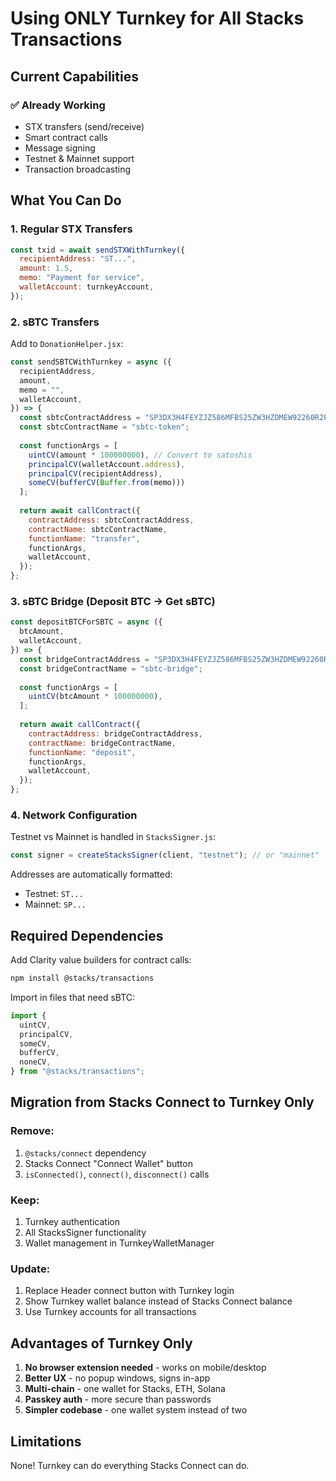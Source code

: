 # Using ONLY Turnkey for All Stacks Transactions

## Current Capabilities

### ✅ Already Working
- STX transfers (send/receive)
- Smart contract calls  
- Message signing
- Testnet & Mainnet support
- Transaction broadcasting

## What You Can Do

### 1. Regular STX Transfers
```javascript
const txid = await sendSTXWithTurnkey({
  recipientAddress: "ST...",
  amount: 1.5,
  memo: "Payment for service",
  walletAccount: turnkeyAccount,
});
```

### 2. sBTC Transfers

Add to `DonationHelper.jsx`:

```javascript
const sendSBTCWithTurnkey = async ({
  recipientAddress,
  amount,
  memo = "",
  walletAccount,
}) => {
  const sbtcContractAddress = "SP3DX3H4FEYZJZ586MFBS25ZW3HZDMEW92260R2PR";
  const sbtcContractName = "sbtc-token";
  
  const functionArgs = [
    uintCV(amount * 100000000), // Convert to satoshis
    principalCV(walletAccount.address),
    principalCV(recipientAddress),
    someCV(bufferCV(Buffer.from(memo)))
  ];
  
  return await callContract({
    contractAddress: sbtcContractAddress,
    contractName: sbtcContractName,
    functionName: "transfer",
    functionArgs,
    walletAccount,
  });
};
```

### 3. sBTC Bridge (Deposit BTC → Get sBTC)

```javascript
const depositBTCForSBTC = async ({
  btcAmount,
  walletAccount,
}) => {
  const bridgeContractAddress = "SP3DX3H4FEYZJZ586MFBS25ZW3HZDMEW92260R2PR";
  const bridgeContractName = "sbtc-bridge";
  
  const functionArgs = [
    uintCV(btcAmount * 100000000),
  ];
  
  return await callContract({
    contractAddress: bridgeContractAddress,
    contractName: bridgeContractName,
    functionName: "deposit",
    functionArgs,
    walletAccount,
  });
};
```

### 4. Network Configuration

Testnet vs Mainnet is handled in `StacksSigner.js`:

```javascript
const signer = createStacksSigner(client, "testnet"); // or "mainnet"
```

Addresses are automatically formatted:
- Testnet: `ST...`
- Mainnet: `SP...`

## Required Dependencies

Add Clarity value builders for contract calls:

```bash
npm install @stacks/transactions
```

Import in files that need sBTC:

```javascript
import {
  uintCV,
  principalCV,
  someCV,
  bufferCV,
  noneCV,
} from "@stacks/transactions";
```

## Migration from Stacks Connect to Turnkey Only

### Remove:
1. `@stacks/connect` dependency
2. Stacks Connect "Connect Wallet" button
3. `isConnected()`, `connect()`, `disconnect()` calls

### Keep:
1. Turnkey authentication
2. All StacksSigner functionality
3. Wallet management in TurnkeyWalletManager

### Update:
1. Replace Header connect button with Turnkey login
2. Show Turnkey wallet balance instead of Stacks Connect balance
3. Use Turnkey accounts for all transactions

## Advantages of Turnkey Only

1. **No browser extension needed** - works on mobile/desktop
2. **Better UX** - no popup windows, signs in-app
3. **Multi-chain** - one wallet for Stacks, ETH, Solana
4. **Passkey auth** - more secure than passwords
5. **Simpler codebase** - one wallet system instead of two

## Limitations

None! Turnkey can do everything Stacks Connect can do.
